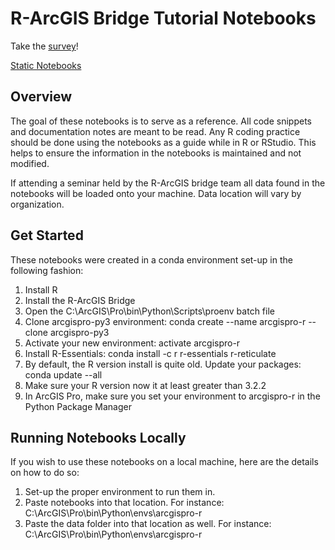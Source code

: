 # R-ArcGIS Bridge Tutorial Notebooks

Take the [survey](https://arcg.is/0in84y)!

[Static Notebooks](https://nbviewer.jupyter.org/github/r-arcgis/uc-2018/tree/master/)

## Overview

The goal of these notebooks is to serve as a reference. All code snippets and documentation notes are meant to be read. Any R coding 
practice should be done using the notebooks as a guide while in R or RStudio. This helps to ensure the information in the notebooks
is maintained and not modified. 

If attending a seminar held by the R-ArcGIS bridge team all data found in the notebooks will be loaded onto your machine. Data location will vary by organization. 

## Get Started
These notebooks were created in a conda environment set-up in the following fashion:

1)	Install R
2)	Install the R-ArcGIS Bridge
3)	Open the C:\ArcGIS\Pro\bin\Python\Scripts\proenv batch file
4)	Clone arcgispro-py3 environment: conda create --name arcgispro-r --clone arcgispro-py3
5)	Activate your new environment: activate arcgispro-r
6)	Install R-Essentials: conda install -c r r-essentials r-reticulate
7)	By default, the R version install is quite old. Update your packages: conda update --all
8)	Make sure your R version now it at least greater than 3.2.2
9) 	In ArcGIS Pro, make sure you set your environment to arcgispro-r in the Python Package Manager


## Running Notebooks Locally
If you wish to use these notebooks on a local machine, here are the details on how to do so:

1) Set-up the proper environment to run them in. 
2) Paste notebooks into that location. For instance: C:\ArcGIS\Pro\bin\Python\envs\arcgispro-r
3) Paste the data folder into that location as well. For instance: C:\ArcGIS\Pro\bin\Python\envs\arcgispro-r
